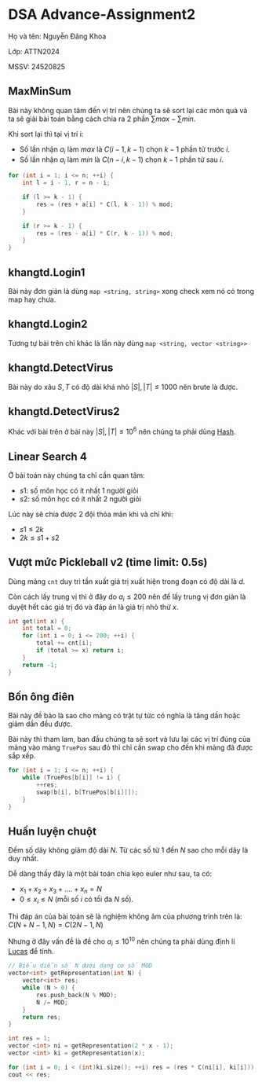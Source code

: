 # DSA Advance-Assignment2
Họ và tên: Nguyễn Đăng Khoa

Lớp: ATTN2024

MSSV: 24520825
## MaxMinSum
Bài này không quan tâm đến vị trí nên chúng ta sẽ sort lại các món quà và ta sẽ giải bài toán bằng cách chia ra 2 phần $\sum max - \sum min$.

Khi sort lại thì tại vị trí i:
- Số lần nhận $a_i$ làm $max$ là $C(i - 1, k - 1)$ chọn $k - 1$ phần tử trước $i$.
- Số lần nhận $a_i$ làm $min$ là $C(n - i, k - 1)$ chọn $k - 1$ phần tử sau $i$.
```C++
for (int i = 1; i <= n; ++i) {
    int l = i - 1, r = n - i;

    if (l >= k - 1) {
        res = (res + a[i] * C(l, k - 1)) % mod;
    }

    if (r >= k - 1) {
        res = (res - a[i] * C(r, k - 1)) % mod;
    }
}
```
## 	khangtd.Login1
Bài này đơn giản là dùng 
```map <string, string>``` xong check xem nó có trong map hay chưa.
## 	khangtd.Login2
Tương tự bài trên chỉ khác là lần này dùng ```map <string, vector <string>>```
## khangtd.DetectVirus
Bài này do xâu $S, T$ có độ dài khá nhỏ $|S|, |T| \leq 1000$ nên brute là được.
## khangtd.DetectVirus2
Khác với bài trên ở bài này $|S|, |T| \leq 10^6$ nên chúng ta phải dùng [Hash](https://wiki.vnoi.info/algo/string/hash).
## Linear Search 4
Ở bài toán này chúng ta chỉ cần quan tâm:
- $s1$: số môn học có ít nhất 1 người giỏi
- $s2$: số môn học có ít nhất 2 người giỏi

Lúc này sẽ chia được 2 đội thỏa mãn khi và chỉ khi:
- $s1 \leq 2k$  
- $2k \leq s1 + s2$ 
## Vượt mức Pickleball v2 (time limit: 0.5s)
Dùng mảng ```cnt``` duy trì tần xuất giá trị xuất hiện trong đoạn có độ dài là $d$. 

Còn cách lấy trung vị thì ở đây do $a_i \leq 200$ nên để lấy trung vị đơn giản là duyệt hết các giá trị đó và đáp án là giá trị nhỏ thứ $x$. 

```C++
int get(int x) {
    int total = 0;
    for (int i = 0; i <= 200; ++i) {
        total += cnt[i];
        if (total >= x) return i;
    }
    return -1;
}
```
## Bốn ông điên	
Bài này đề bảo là sao cho mảng có trật tự tức có nghĩa là tăng dần hoặc giảm dần đều được.

Bài này thì tham lam, ban đầu chúng ta sẽ sort và lưu lại các vị trí đúng của mảng vào mảng ```TruePos``` sau đó thì chỉ cần swap cho đến khi mảng đã được sắp xếp.
```C++
for (int i = 1; i <= n; ++i) {
    while (TruePos[b[i]] != i) {
        ++res;
        swap(b[i], b[TruePos[b[i]]]);
    }
}
```
## Huấn luyện chuột	
Đếm số dãy không giảm độ dài $N$. Từ các số từ $1$ đến $N$ sao cho mỗi dãy là duy nhất.

Dễ dàng thấy đây là một bài toán chia kẹo euler như sau, ta có:
- $x_1 + x_2 + x_3 + .... + x_n = N$
- $0 \leq x_i \leq N$ (mỗi số $i$ có tối đa $N$ số).

Thì đáp án của bài toán sẽ là nghiệm không âm của phương trình trên là: $C(N + N - 1, N) = C(2N - 1, N)$


Nhưng ở đây vấn đề là đề cho $a_i \leq 10^{10}$ nên chúng ta phải dùng định lí [Lucas](https://wiki.vnoi.info/translate/he/Lucas-theorem) để tính.
```C++
// Biểu diễn số N dưới dạng cơ số MOD
vector<int> getRepresentation(int N) {
    vector<int> res;
    while (N > 0) {
        res.push_back(N % MOD);
        N /= MOD;
    }
    return res;
}

int res = 1;
vector <int> ni = getRepresentation(2 * x - 1);
vector <int> ki = getRepresentation(x);

for (int i = 0; i < (int)ki.size(); ++i) res = (res * C(ni[i], ki[i])) % MOD;
cout << res;
```
